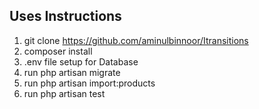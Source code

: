 ## Uses Instructions 
1. git clone https://github.com/aminulbinnoor/Itransitions
2. composer install
3. .env file setup for Database
4. run php artisan migrate
5. run php artisan import:products
6. run php artisan test
